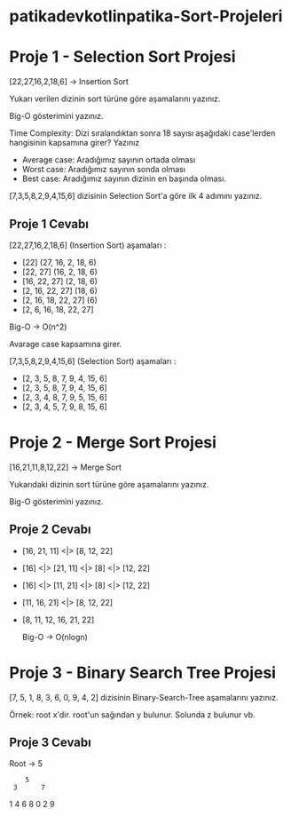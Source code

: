 # patikadevkotlinpatika-Sort-Projeleri

# Proje 1 - Selection Sort Projesi

[22,27,16,2,18,6] -> Insertion Sort

Yukarı verilen dizinin sort türüne göre aşamalarını yazınız.

Big-O gösterimini yazınız.

Time Complexity: Dizi sıralandıktan sonra 18 sayısı aşağıdaki case'lerden hangisinin kapsamına girer? Yazınız

-  Average case: Aradığımız sayının ortada olması
-  Worst case: Aradığımız sayının sonda olması
-  Best case: Aradığımız sayının dizinin en başında olması.

[7,3,5,8,2,9,4,15,6] dizisinin Selection Sort'a göre ilk 4 adımını yazınız.

## Proje 1 Cevabı
[22,27,16,2,18,6] (Insertion Sort) aşamaları :

* [22] (27, 16, 2, 18, 6)
* [22, 27] (16, 2, 18, 6)
* [16, 22, 27] (2, 18, 6)
* [2, 16, 22, 27] (18, 6)
* [2, 16, 18, 22, 27] (6)
* [2, 6, 16, 18, 22, 27]

Big-O -> O(n^2)

Avarage case kapsamına girer.

[7,3,5,8,2,9,4,15,6] (Selection Sort) aşamaları :
* [2, 3, 5, 8, 7, 9, 4, 15, 6]
* [2, 3, 5, 8, 7, 9, 4, 15, 6]
* [2, 3, 4, 8, 7, 9, 5, 15, 6]
* [2, 3, 4, 5, 7, 9, 8, 15, 6]

# Proje 2 - Merge Sort Projesi

[16,21,11,8,12,22] -> Merge Sort

Yukarıdaki dizinin sort türüne göre aşamalarını yazınız.

Big-O gösterimini yazınız.

## Proje 2 Cevabı

* [16, 21, 11] <|> [8, 12, 22]
* [16] <|> [21, 11] <|> [8] <|> [12, 22]
* [16] <|> [11, 21] <|> [8] <|> [12, 22]
* [11, 16, 21] <|> [8, 12, 22]
* [8, 11, 12, 16, 21, 22]

  Big-O -> O(nlogn)

# Proje 3 - Binary Search Tree Projesi

[7, 5, 1, 8, 3, 6, 0, 9, 4, 2] dizisinin Binary-Search-Tree aşamalarını yazınız.

Örnek: root x'dir. root'un sağından y bulunur. Solunda z bulunur vb.

## Proje 3 Cevabı

Root -> 5

        5
     3      7
   1   4  6   8
 0   2          9
              
